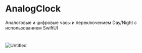 # AnalogClock
Аналоговые и цифровые часы и переключением Day/Night с использованием SwiftUI
# 
![Untitled](https://user-images.githubusercontent.com/82398252/127810789-0ae8d361-0c25-485e-bd19-0048919b715d.png)
